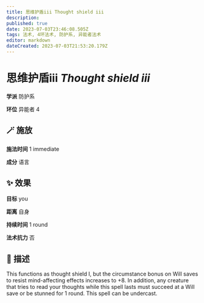 ```yaml
---
title: 思维护盾iii Thought shield iii
description: 
published: true
date: 2023-07-03T23:46:08.505Z
tags: 法术, 4环法术, 防护系, 异能者法术
editor: markdown
dateCreated: 2023-07-03T21:53:20.179Z
---
```


# **思维护盾iii** *Thought shield iii*

**学派** 防护系 

**环位** 异能者 4

## 🪄 施放

**施法时间** 1 immediate

**成分** 语言

## ✨ 效果 

**目标** you 

**距离** 自身  

**持续时间** 1 round 

**法术抗力** 否

## 📖 描述

This functions as thought shield I, but the circumstance bonus on Will saves to resist mind-affecting effects increases to +8. In addition, any creature that tries to read your thoughts while this spell lasts must succeed at a Will save or be stunned for 1 round. This spell can be undercast.
    